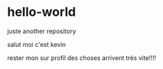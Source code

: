 # hello-world
juste another repository

salut  moi c'est kevin 

rester mon sur profil des choses arrivent très vite!!!!
